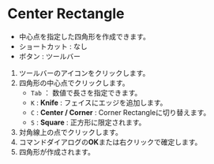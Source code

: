 # Center Rectangle

- 中心点を指定した四角形を作成できます。
- ショートカット : なし
- ボタン : ツールバー

1. ツールバーのアイコンをクリックします。
2. 四角形の中心点でクリックします。
   - `Tab` ： 数値で長さを指定できます。
   - `K` : **Knife** : フェイスにエッジを追加します。
   - `C` : **Center / Corner** : Corner Rectangleに切り替えます。
   - `S` : **Square** : 正方形に限定されます。
3. 対角線上の点でクリックします。
4. コマンドダイアログの**OK**または右クリックで確定します。
5. 四角形が作成されます。
